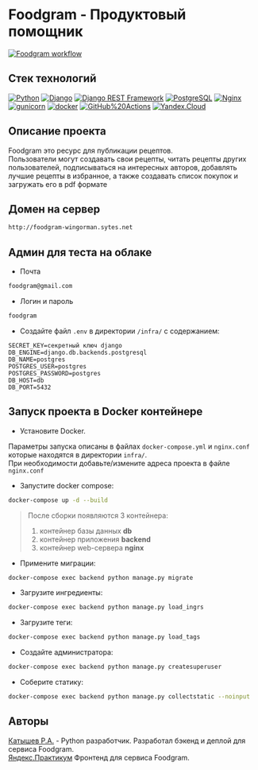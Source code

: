 # Foodgram - Продуктовый помощник
[![Foodgram workflow](https://github.com/Wingorman/foodgram-project-react/actions/workflows/foodgram_workflow.yml/badge.svg)](https://github.com/Wingorman/foodgram-project-react/actions/workflows/foodgram_workflow.yml)

## Стек технологий

[![Python](https://img.shields.io/badge/-Python-464646?style=flat-square&logo=Python)](https://www.python.org/)
[![Django](https://img.shields.io/badge/-Django-464646?style=flat-square&logo=Django)](https://www.djangoproject.com/)
[![Django REST Framework](https://img.shields.io/badge/-Django%20REST%20Framework-464646?style=flat-square&logo=Django%20REST%20Framework)](https://www.django-rest-framework.org/)
[![PostgreSQL](https://img.shields.io/badge/-PostgreSQL-464646?style=flat-square&logo=PostgreSQL)](https://www.postgresql.org/)
[![Nginx](https://img.shields.io/badge/-NGINX-464646?style=flat-square&logo=NGINX)](https://nginx.org/ru/)
[![gunicorn](https://img.shields.io/badge/-gunicorn-464646?style=flat-square&logo=gunicorn)](https://gunicorn.org/)
[![docker](https://img.shields.io/badge/-Docker-464646?style=flat-square&logo=docker)](https://www.docker.com/)
[![GitHub%20Actions](https://img.shields.io/badge/-GitHub%20Actions-464646?style=flat-square&logo=GitHub%20actions)](https://github.com/features/actions)
[![Yandex.Cloud](https://img.shields.io/badge/-Yandex.Cloud-464646?style=flat-square&logo=Yandex.Cloud)](https://cloud.yandex.ru/)

## Описание проекта

Foodgram это ресурс для публикации рецептов.  
Пользователи могут создавать свои рецепты, читать рецепты других пользователей, подписываться на интересных авторов, добавлять лучшие рецепты в избранное, а также создавать список покупок и загружать его в pdf формате

## Домен на сервер
```bash
http://foodgram-wingorman.sytes.net
```

## Админ для теста на облаке

* Почта
```bash
foodgram@gmail.com
```

* Логин и пароль

```bash
foodgram
```


* Cоздайте файл `.env` в директории `/infra/` с содержанием:

```
SECRET_KEY=секретный ключ django
DB_ENGINE=django.db.backends.postgresql
DB_NAME=postgres
POSTGRES_USER=postgres
POSTGRES_PASSWORD=postgres
DB_HOST=db
DB_PORT=5432
```


## Запуск проекта в Docker контейнере
* Установите Docker.

Параметры запуска описаны в файлах `docker-compose.yml` и `nginx.conf` которые находятся в директории `infra/`.  
При необходимости добавьте/измените адреса проекта в файле `nginx.conf`

* Запустите docker compose:
```bash
docker-compose up -d --build
```  
  > После сборки появляются 3 контейнера:
  > 1. контейнер базы данных **db**
  > 2. контейнер приложения **backend**
  > 3. контейнер web-сервера **nginx**
* Примените миграции:
```bash
docker-compose exec backend python manage.py migrate
```
* Загрузите ингредиенты:
```bash
docker-compose exec backend python manage.py load_ingrs
```
* Загрузите теги:
```bash
docker-compose exec backend python manage.py load_tags
```
* Создайте администратора:
```bash
docker-compose exec backend python manage.py createsuperuser
```
* Соберите статику:
```bash
docker-compose exec backend python manage.py collectstatic --noinput
```

## Авторы
[Катышев Р.А.](https://github.com/Wingorman) - Python разработчик. Разработал бэкенд и деплой для сервиса Foodgram.  
[Яндекс.Практикум](https://github.com/yandex-praktikum) Фронтенд для сервиса Foodgram.

